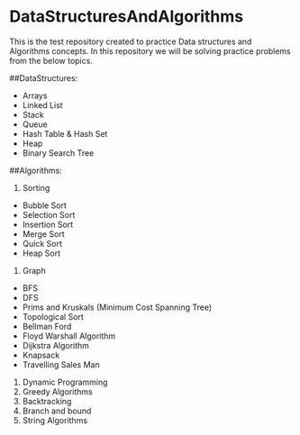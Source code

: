 # DataStructuresAndAlgorithms

This is the test repository created to practice Data structures and Algorithms concepts. In this repository we will be solving practice problems from the below topics.

##DataStructures:
* Arrays
* Linked List
* Stack
* Queue
* Hash Table & Hash Set
* Heap
* Binary Search Tree

##Algorithms:
1. Sorting
  * Bubble Sort
  * Selection Sort
  * Insertion Sort
  * Merge Sort
  * Quick Sort
  * Heap Sort
1. Graph
  * BFS
  * DFS
  * Prims and Kruskals (Minimum  Cost Spanning Tree)
  * Topological Sort
  * Bellman Ford
  * Floyd Warshall Algorithm
  * Dijkstra Algorithm
  * Knapsack
  * Travelling Sales Man
1. Dynamic Programming
1. Greedy Algorithms
1. Backtracking
1. Branch and bound
1. String Algorithms

